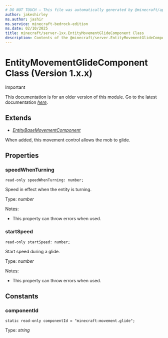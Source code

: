 ```yaml
---
# DO NOT TOUCH — This file was automatically generated by @minecraft/api-docs-generator, to report problems file an issue at https://github.com/Mojang/minecraft-scripting-libraries
author: jakeshirley
ms.author: jashir
ms.service: minecraft-bedrock-edition
ms.date: 02/10/2025
title: minecraft/server-1xx.EntityMovementGlideComponent Class
description: Contents of the @minecraft/server.EntityMovementGlideComponent class (Version 1.x.x).
---
```

# EntityMovementGlideComponent Class (Version 1.x.x)

> [!IMPORTANT]
> This documentation is for an older version of this module. Go to the latest documentation [*here*](../../../scriptapi/minecraft/server/EntityMovementGlideComponent.md).

## Extends
- [*EntityBaseMovementComponent*](EntityBaseMovementComponent.md)

When added, this movement control allows the mob to glide.

## Properties

### **speedWhenTurning**
`read-only speedWhenTurning: number;`

Speed in effect when the entity is turning.

Type: *number*

Notes:
  - This property can throw errors when used.

### **startSpeed**
`read-only startSpeed: number;`

Start speed during a glide.

Type: *number*

Notes:
  - This property can throw errors when used.

## Constants

### **componentId**
`static read-only componentId = "minecraft:movement.glide";`

Type: *string*
